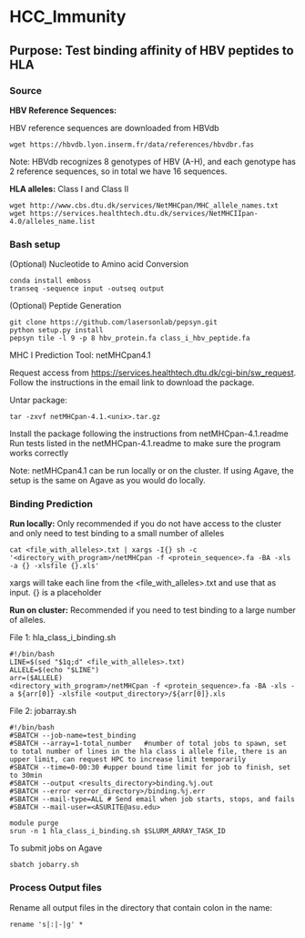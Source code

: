 # HCC_Immunity

## Purpose: Test binding affinity of HBV peptides to HLA

### Source 
**HBV Reference Sequences:**

HBV reference sequences are downloaded from HBVdb
```
wget https://hbvdb.lyon.inserm.fr/data/references/hbvdbr.fas
```

Note: HBVdb recognizes 8 genotypes of HBV (A-H), and each genotype has 2 reference sequences, so in total we have 16 sequences. 

**HLA alleles:**
Class I and Class II 
```
wget http://www.cbs.dtu.dk/services/NetMHCpan/MHC_allele_names.txt
wget https://services.healthtech.dtu.dk/services/NetMHCIIpan-4.0/alleles_name.list
```

### Bash setup
(Optional) Nucleotide to Amino acid Conversion
```
conda install emboss
transeq -sequence input -outseq output 
```

(Optional) Peptide Generation
```
git clone https://github.com/lasersonlab/pepsyn.git     
python setup.py install 
pepsyn tile -l 9 -p 8 hbv_protein.fa class_i_hbv_peptide.fa       
```

MHC I Prediction Tool: netMHCpan4.1

Request access from https://services.healthtech.dtu.dk/cgi-bin/sw_request.
Follow the instructions in the email link to download the package.

Untar package: 
```
tar -zxvf netMHCpan-4.1.<unix>.tar.gz
```
Install the package following the instructions from netMHCpan-4.1.readme
Run tests listed in the netMHCpan-4.1.readme to make sure the program works correctly

Note: netMHCpan4.1 can be run locally or on the cluster. If using Agave, the setup is the same on Agave as you would do locally. 

### Binding Prediction
**Run locally:** 
Only recommended if you do not have access to the cluster and only need to test binding to a small number of alleles 
```
cat <file_with_alleles>.txt | xargs -I{} sh -c '<directory_with_program>/netMHCpan -f <protein_sequence>.fa -BA -xls -a {} -xlsfile {}.xls'
```

xargs will take each line from the <file_with_alleles>.txt and use that as input. {} is a placeholder 

**Run on cluster:**
Recommended if you need to test binding to a large number of alleles.

File 1: hla_class_i_binding.sh
```
#!/bin/bash  
LINE=$(sed "$1q;d" <file_with_alleles>.txt)                                                                          
ALLELE=$(echo "$LINE")
arr=($ALLELE)    
<directory_with_program>/netMHCpan -f <protein_sequence>.fa -BA -xls -a ${arr[0]} -xlsfile <output_directory>/${arr[0]}.xls 
```

File 2: jobarray.sh
```
#!/bin/bash
#SBATCH --job-name=test_binding
#SBATCH --array=1-total_number   #number of total jobs to spawn, set to total number of lines in the hla class i allele file, there is an upper limit, can request HPC to increase limit temporarily 
#SBATCH --time=0-00:30 #upper bound time limit for job to finish, set to 30min 
#SBATCH --output <results_directory>binding.%j.out        
#SBATCH --error <error_directory>/binding.%j.err                                                        
#SBATCH --mail-type=ALL # Send email when job starts, stops, and fails                                             
#SBATCH --mail-user=<ASURITE@asu.edu>                                                                                                                                                                                                           

module purge
srun -n 1 hla_class_i_binding.sh $SLURM_ARRAY_TASK_ID                                                                                                                                                                                      
```

To submit jobs on Agave
```
sbatch jobarry.sh
```

### Process Output files
Rename all output files in the directory that contain colon in the name: 
```
rename 's|:|-|g' *
```
